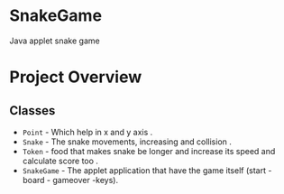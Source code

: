 # SnakeGame
Java applet snake game

# Project Overview

## Classes ##

- `Point` - Which help in x and y axis .
- `Snake` -  The snake movements, increasing and collision   .
- `Token` - food that makes snake be longer and increase its speed and calculate score too .
- `SnakeGame` - The applet application that have the game itself (start - board - gameover -keys).
